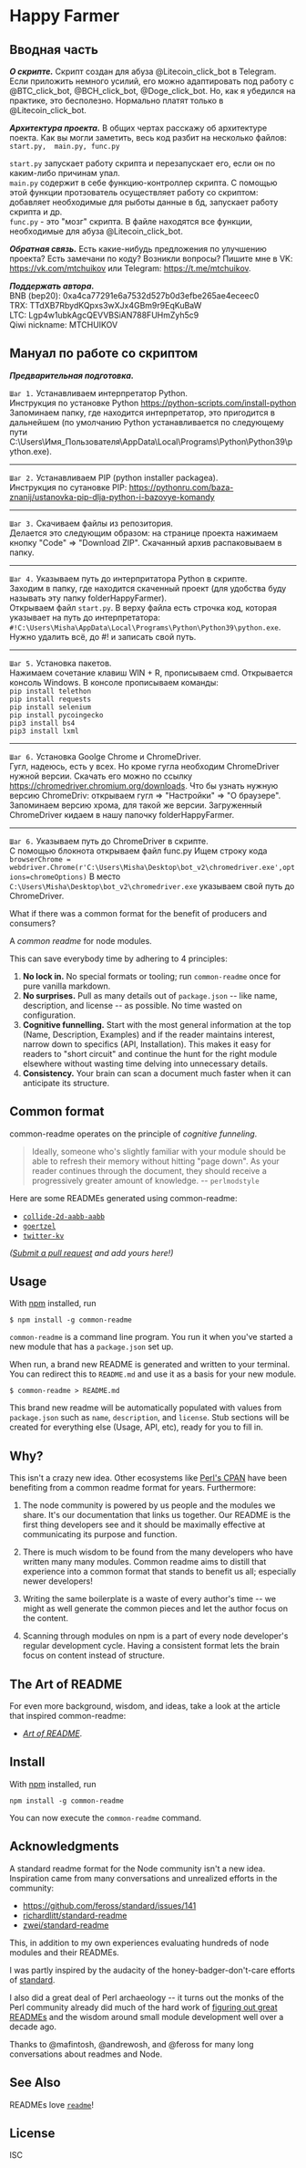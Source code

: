 # Happy Farmer #

## Вводная часть

***О скрипте.*** Скрипт создан для абуза @Litecoin_click_bot в Telegram.
Если приложить немного усилий, его можно адаптировать под работу с 
@BTC_click_bot, @BCH_click_bot, @Doge_click_bot. Но, как я убедился на
практике, это бесполезно. Нормально платят только в @Litecoin_click_bot.

***Архитектура проекта.*** В общих чертах расскажу об архитектуре поекта. 
Как вы могли заметить, весь код разбит на несколько файлов: ```start.py, 
main.py, func.py```

```start.py``` запускает работу скрипта и перезапускает его, если он по
каким-либо причинам упал.   
```main.py``` содержит в себе функцию-контроллер скрипта. С помощью этой функции
протзователь осуществляет работу со скриптом: добавляет необходимые для 
рыботы данные в бд, запускает работу скрипта и др.  
```func.py``` - это "мозг" скрипта. В файле находятся все функции, необходимые 
для абуза @Litecoin_click_bot.  

***Обратная связь.*** Есть какие-нибудь предложения по улучшению проекта? Есть
замечани по коду? Возникли вопросы? Пишите мне в VK: https://vk.com/mtchuikov
или Telegram: https://t.me/mtchuikov.

***Поддержать автора.***  
BNB (bep20): 0xa4ca77291e6a7532d527b0d3efbe265ae4eceec0  
TRX: TTdXB7RbydKQpxs3wXJx4GBm9r9EqKuBaW  
LTC: Lgp4w1ubkAgcQEVVBSiAN788FUHmZyh5c9  
Qiwi nickname: MTCHUIKOV

## Мануал по работе со скриптом

***Предварительная подготовка.***

```Шаг 1.``` Устанавливаем интерпретатор Python.  
Инструкция по установке Python https://python-scripts.com/install-python Запоминаем папку, где находится
интерпретатор, это пригодится в дальнейшем (по умолчанию Python устанавливается по следующему пути  
C:\Users\Имя_Пользователя\AppData\Local\Programs\Python\Python39\python.exe).

---

```Шаг 2.``` Устанавливаем PIP (python installer packagea).   
Инструкция по сутановке PIP: https://pythonru.com/baza-znanij/ustanovka-pip-dlja-python-i-bazovye-komandy  

---

```Шаг 3.``` Скачиваем файлы из репозитория.    
Делается это следующим образом: на странице проекта нажимаем кнопку "Code" => "Download ZIP". Скачанный 
архив распаковываем в папку.

---

```Шаг 4.``` Указываем путь до интерпритатора Python в скрипте.  
Заходим в папку, где находится скаченный проект (для удобства буду называть эту папку folderHappyFarmer).  
Открываем файл ```start.py```. В верху файла есть строчка код, которая указывает на путь до интерпретатора: ```#!C:\Users\Misha\AppData\Local\Programs\Python\Python39\python.exe```. Нужно удалить всё, до #! и записать
свой путь.

---

```Шаг 5.``` Установка пакетов.  
Нажимаем сочетание клавиш WIN + R, прописываем cmd. Открывается консоль Windows. В консоле прописываем команды:  
```pip install telethon```  
```pip install requests```  
```pip install selenium```    
```pip install pycoingecko```  
```pip3 install bs4```  
```pip3 install lxml```

---

```Шаг 6.``` Установка Goolge Chrome и ChromeDriver.    
Гугл, надеюсь, есть у всех. Но кроме гугла необходим ChromeDriver нужной версии. Скачать его можно по ссылку https://chromedriver.chromium.org/downloads. Что бы узнать нужную версию ChromeDriv: открываем гугл => "Настройки" => "О браузере".
Запоминаем версию хрома, для такой же версии. Загруженный ChromeDriver кидаем в нашу папочку folderHappyFarmer.

---

```Шаг 6.``` Указываем путь до ChromeDriver в скрипте.  
С помощью блокнота открываем файл func.py  Ищем строку кода  
```browserChrome = webdriver.Chrome(r'C:\Users\Misha\Desktop\bot_v2\chromedriver.exe',options=chromeOptions)``` В место  
```C:\Users\Misha\Desktop\bot_v2\chromedriver.exe``` указываем свой путь до ChromeDriver.





What if there was a common format for the benefit of producers and consumers?

A *common readme* for node modules.

This can save everybody time by adhering to 4 principles:

1. **No lock in.** No special formats or tooling; run `common-readme` once for
   pure vanilla markdown.
2. **No surprises.** Pull as many details out of `package.json` -- like name,
   description, and license -- as possible. No time wasted on configuration.
3. **Cognitive funnelling.** Start with the most general information at the top
   (Name, Description, Examples) and if the reader maintains interest, narrow
   down to specifics (API, Installation). This makes it easy for readers to
   "short circuit" and continue the hunt for the right module elsewhere without
   wasting time delving into unnecessary details.
4. **Consistency.** Your brain can scan a document much faster when it can
   anticipate its structure.

## Common format

common-readme operates on the principle of *cognitive funneling*.

> Ideally, someone who's slightly familiar with your module should be able to
> refresh their memory without hitting "page down".  As your reader continues
> through the document, they should receive a progressively greater amount of
> knowledge. -- `perlmodstyle`

Here are some READMEs generated using common-readme:

- [`collide-2d-aabb-aabb`](https://github.com/noffle/collide-2d-aabb-aabb)
- [`goertzel`](https://github.com/noffle/goertzel)
- [`twitter-kv`](https://github.com/noffle/twitter-kv)

*([Submit a pull request](https://github.com/noffle/common-readme/pulls) and add
yours here!)*

## Usage

With [npm](https://npmjs.org/) installed, run

    $ npm install -g common-readme

`common-readme` is a command line program. You run it when you've started a new
module that has a `package.json` set up.

When run, a brand new README is generated and written to your terminal. You can
redirect this to `README.md` and use it as a basis for your new module.

    $ common-readme > README.md

This brand new readme will be automatically populated with values from
`package.json` such as `name`, `description`, and `license`. Stub sections will
be created for everything else (Usage, API, etc), ready for you to fill in.

## Why?

This isn't a crazy new idea. Other ecosystems like [Perl's
CPAN](http://perldoc.perl.org/perlmodstyle.html) have been benefiting from a
common readme format for years. Furthermore:

1. The node community is powered by us people and the modules we share. It's our
   documentation that links us together. Our README is the first thing
   developers see and it should be maximally effective at communicating its
   purpose and function.

2. There is much wisdom to be found from the many developers who have written
   many many modules. Common readme aims to distill that experience into a
   common format that stands to benefit us all; especially newer developers!

3. Writing the same boilerplate is a waste of every author's time -- we might as
   well generate the common pieces and let the author focus on the content.

4. Scanning through modules on npm is a part of every node developer's regular
   development cycle. Having a consistent format lets the brain focus on content
   instead of structure.

## The Art of README

For even more background, wisdom, and ideas, take a look at the article that
inspired common-readme:

- [*Art of README*](https://github.com/noffle/art-of-readme).

## Install

With [npm](https://npmjs.org/) installed, run

```shell
npm install -g common-readme
```

You can now execute the `common-readme` command.

## Acknowledgments

A standard readme format for the Node community isn't a new idea. Inspiration
came from many conversations and unrealized efforts in the community:

- <https://github.com/feross/standard/issues/141>
- [richardlitt/standard-readme](https://github.com/RichardLitt/readme-standard)
- [zwei/standard-readme](https://github.com/zcei/standard-readme)

This, in addition to my own experiences evaluating hundreds of node modules and
their READMEs.

I was partly inspired by the audacity of the honey-badger-don't-care efforts of
[standard](https://github.com/feross/standard).

I also did a great deal of Perl archaeology -- it turns out the monks of the
Perl community already did much of the hard work of [figuring out great
READMEs](http://perldoc.perl.org/perlmodstyle.html) and the wisdom around small
module development well over a decade ago.

Thanks to @mafintosh, @andrewosh, and @feross for many long conversations about
readmes and Node.

## See Also

READMEs love [`readme`](https://www.npmjs.com/package/readme)!

## License

ISC
